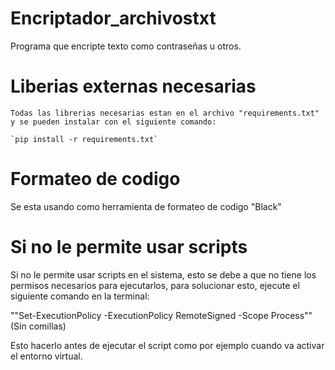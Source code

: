 # Encriptador_archivostxt

Programa que encripte texto como contraseñas u otros.

# Liberias externas necesarias

    Todas las librerias necesarias estan en el archivo "requirements.txt" y se pueden instalar con el siguiente comando:

    `pip install -r requirements.txt`

# Formateo de codigo

Se esta usando como herramienta de formateo de codigo "Black"

# Si no le permite usar scripts

Si no le permite usar scripts en el sistema, esto se debe a que no tiene los permisos necesarios para ejecutarlos, para solucionar esto, ejecute el siguiente comando en la terminal:

""Set-ExecutionPolicy -ExecutionPolicy RemoteSigned -Scope Process"" (Sin comillas)

Esto hacerlo antes de ejecutar el script como por ejemplo cuando va activar el entorno virtual.
